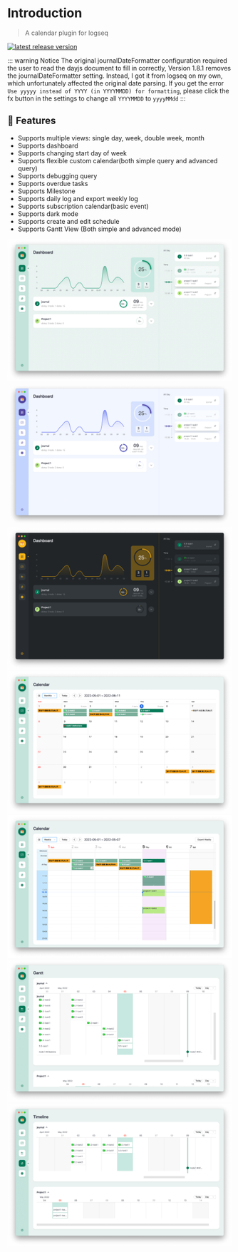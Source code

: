# Introduction
> A calendar plugin for logseq

[![latest release version](https://img.shields.io/github/v/release/haydenull/logseq-plugin-agenda)](https://github.com/haydenull/logseq-plugin-agenda/releases)

::: warning Notice
The original journalDateFormatter configuration required the user to read the dayjs document to fill in correctly, Version 1.8.1 removes the journalDateFormatter setting. Instead, I got it from logseq on my own, which unfortunately affected the original date parsing. If you get the error `Use yyyyy instead of YYYY (in YYYYMMDD) for formatting`, please click the fx button in the settings to change all `YYYYMMDD` to `yyyyMMdd`
:::


## 🎨 Features
- Supports multiple views: single day, week, double week, month
- Supports dashboard
- Supports changing start day of week
- Supports flexible custom calendar(both simple query and advanced query)
- Supports debugging query
- Supports overdue tasks
- Supports Milestone
- Supports daily log and export weekly log
- Supports subscription calendar(basic event)
- Supports dark mode
- Supports create and edit schedule
- Supports Gantt View (Both simple and advanced mode)

![dashboard-light](../screenshots/dashboard-light.png)
![dashboard-purple](../screenshots/dashboard-purple.png)
![dashboard-dark](../screenshots/dashboard-dark.png)
![MonthView](../screenshots/monthView.png)
![WeeklyView](../screenshots/weeklyView.png)
![GanttView](../screenshots/gantt-advanced.png)
![Timeline](../screenshots/timeline.png)
<!-- ![settings](../screenshots/settings.png)
![query](../screenshots/query.png)
![agenda](../screenshots/modifyAgenda.png) -->
